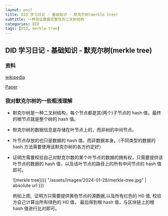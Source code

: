 ```yaml
---
layout: post
title: DID 学习日记 - 基础知识 - 默克尔树(merkle tree)
subtitle: 一种验证数据完整性的二叉树结构
categories: DID
tags: [DID, merkle-tree]
---
```


## DID 学习日记 - 基础知识 - 默克尔树(merkle tree)

### 资料

[wikipedia](https://en.wikipedia.org/wiki/Merkle_tree)

[Paper](https://people.eecs.berkeley.edu/~raluca/cs261-f15/readings/merkleodb.pdf)

### 我对默克尔树的一些粗浅理解

- 默克尔树是一种二叉树结构，每个节点都是其(两个)子节点的 hash 值，最终的根节点就是整个树的 hash 值。

- 默克尔树的数据信息是存储在叶节点上的，而非树的中间节点。

- 叶节点存放的也只是数据的 hash 值，而非数据本身。（不同类型的数据的 hash 方法需要使用该默克尔树的各方约定好）

- 证明方需要校验自己对默克尔数的某个叶节点的数据的拥有权，只需要提供该叶节点的数据的 hash 值，以及该叶节点的路径上的所有中间节点的 hash 值即可。

  ![merkle tree]({{ "/assets/images/2024-01-28/merkle-tree.jpg" | absolute url }})

  例如上图,  证明方只需要提供黄色节点的源数据,以及所有红色的 H0 值, 校验方自己计算出所有绿色的 H0 值， 最后得到根 hash 值，与区块链上的根 hash 值进行比对即可。
